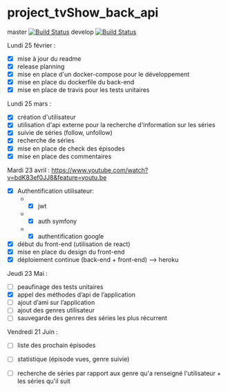 # project_tvShow_back_api

master [![Build Status](https://travis-ci.org/jormd/project_tvShow_back_api.svg?branch=master)](https://travis-ci.org/jormd/project_tvShow_back_api)
develop [![Build Status](https://travis-ci.org/jormd/project_tvShow_back_api.svg?branch=develop)](https://travis-ci.org/jormd/project_tvShow_back_api)

Lundi 25 février :
- [X] mise à jour du readme
- [X] release planning
- [X] mise en place d'un docker-compose pour le développement
- [X] mise en place du dockerfile du back-end
- [X] mise en place de travis pour les tests unitaires

Lundi 25 mars :
- [X] création d'utilisateur
- [X] utilisation d'api externe pour la recherche d'information sur les séries
- [X] suivie de séries (follow, unfollow)
- [X] recherche de séries
- [X] mise en place de check des épisodes
- [X] mise en place des commentaires

Mardi 23 avril : https://www.youtube.com/watch?v=bdK83ef0JJ8&feature=youtu.be
- [X] Authentification utilisateur:
    - - [X] jwt
    - - [X] auth symfony 
    - - [X] authentification google
- [X] début du front-end (utilisation de react)
- [X] mise en place du design du front-end
- [X] déploiement continue (back-end + front-end) --> heroku

Jeudi 23 Mai :
- [ ] peaufinage des tests unitaires
- [X] appel des méthodes d’api de l’application
- [ ] ajout d’ami sur l’application 
- [ ] ajout des genres utilisateur
- [ ] sauvegarde des genres des séries les plus récurrent

Vendredi 21 Juin :
- [ ] liste des prochain épisodes
- [ ] statistique (épisode vues, genre suivie)
- [ ] recherche de séries par rapport aux genre qu'a renseigné l'utilisateur + les séries qu'il suit

